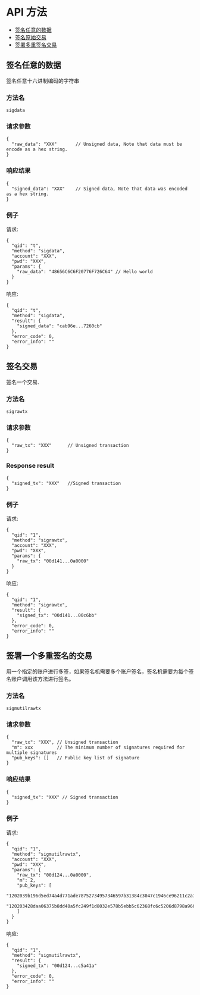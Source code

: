 # API 方法

- [签名任意的数据](#签名任意的数据)
- [签名原始交易](#签名原始交易)
- [签署多重签名交易](#签署多重签名交易)


## 签名任意的数据
签名任意十六进制编码的字符串


### 方法名
```
sigdata
```


### 请求参数

```
{
  "raw_data": "XXX"       // Unsigned data, Note that data must be encode as a hex string.
}
```


### 响应结果

```
{
  "signed_data": "XXX"    // Signed data, Note that data was encoded as a hex string.
}
```


### 例子

请求:
```
{
  "qid": "t",
  "method": "sigdata",
  "account": "XXX",
  "pwd": "XXX",
  "params": {
  	"raw_data": "48656C6C6F20776F726C64" // Hello world
  }
}
```

响应:
```
{
  "qid": "t",
  "method": "sigdata",
  "result": {
    "signed_data": "cab96e...7260cb"
  },
  "error_code": 0,
  "error_info": ""
}
```

## 签名交易

签名一个交易.

### 方法名
```
sigrawtx
```


### 请求参数

```
{
  "raw_tx": "XXX"      // Unsigned transaction
}
```


### Response result

```
{
  "signed_tx": "XXX"   //Signed transaction
}
```


### 例子

请求:
```
{
  "qid": "1",
  "method": "sigrawtx",
  "account": "XXX",
  "pwd": "XXX",
  "params": {
    "raw_tx": "00d141...0a0000"
  }
}
```

响应:
```
{
  "qid": "1",
  "method": "sigrawtx",
  "result": {
    "signed_tx": "00d141...00c6bb"
  },
  "error_code": 0,
  "error_info": ""
}
```

## 签署一个多重签名的交易

用一个指定的账户进行多签，如果签名机需要多个账户签名，签名机需要为每个签名账户调用该方法进行签名。

### 方法名
```
sigmutilrawtx
```


### 请求参数

```
{
  "raw_tx": "XXX", // Unsigned transaction
  "m": xxx         // The minimum number of signatures required for multiple signatures
  "pub_keys": []   // Public key list of signature
}
```


### 响应结果

```
{
  "signed_tx": "XXX" // Signed transaction
}
```


### 例子

请求:
```
{
  "qid": "1",
  "method": "sigmutilrawtx",
  "account": "XXX",
  "pwd": "XXX",
  "params": {
    "raw_tx": "00d124...0a0000",
    "m": 2,
    "pub_keys": [
      "1202039b196d5ed74a4d771ade78752734957346597b31384c3047c1946ce96211c2a7",
      "120203428daa06375b8dd40a5fc249f1d8032e578b5ebb5c62368fc6c5206d8798a966"
    ]
  }
}
```

响应:
```
{
  "qid": "1",
  "method": "sigmutilrawtx",
  "result": {
    "signed_tx": "00d124...c5a41a"
  },
  "error_code": 0,
  "error_info": ""
}
```
